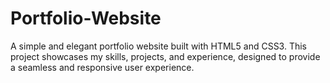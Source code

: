 # Portfolio-Website
A simple and elegant portfolio website built with HTML5 and CSS3. This project showcases my skills, projects, and experience, designed to provide a seamless and responsive user experience.
